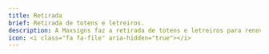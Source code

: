 ```yaml
---
title: Retirada
brief: Retirada de totens e letreiros.
description: A Maxsigns faz a retirada de totens e letreiros para renova&ccedil;&atilde;o ou manuten&ccedil;&atilde;o.
icon: <i class="fa fa-file" aria-hidden="true"></i>
---
```

